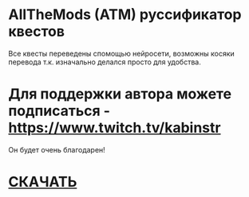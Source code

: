# AllTheMods (ATM) руссификатор квестов

 Все квесты переведены спомощью нейросети, возможны косяки перевода т.к. изначально делался просто для удобства.

# Для поддержки автора можете подписаться - https://www.twitch.tv/kabinstr

 Он будет очень благодарен!

# [СКАЧАТЬ](https://github.com/KabiNSTR/AllTheMods-RUS-/releases/download/rus/en_us.snbt)
